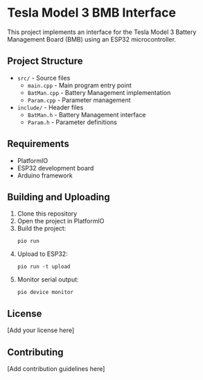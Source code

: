 # Tesla Model 3 BMB Interface

This project implements an interface for the Tesla Model 3 Battery Management Board (BMB) using an ESP32 microcontroller.

## Project Structure

- `src/` - Source files
  - `main.cpp` - Main program entry point
  - `BatMan.cpp` - Battery Management implementation
  - `Param.cpp` - Parameter management
- `include/` - Header files
  - `BatMan.h` - Battery Management interface
  - `Param.h` - Parameter definitions

## Requirements

- PlatformIO
- ESP32 development board
- Arduino framework

## Building and Uploading

1. Clone this repository
2. Open the project in PlatformIO
3. Build the project:
   ```
   pio run
   ```
4. Upload to ESP32:
   ```
   pio run -t upload
   ```
5. Monitor serial output:
   ```
   pio device monitor
   ```

## License

[Add your license here]

## Contributing

[Add contribution guidelines here] 